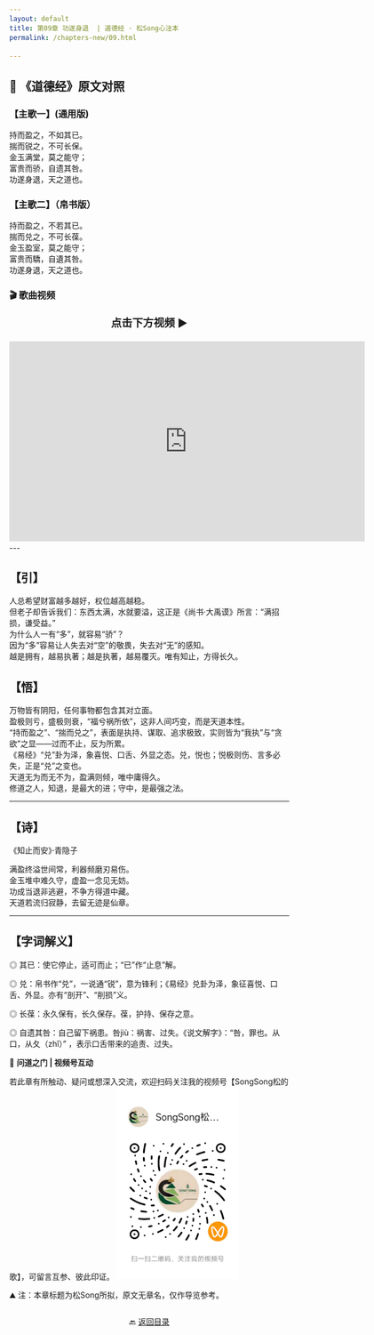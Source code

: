 ```yaml
---
layout: default
title: 第09章 功遂身退  | 道德经 · 松Song心注本
permalink: /chapters-new/09.html

---
```


## 📜 《道德经》原文对照
### 【主歌一】(通用版)
持而盈之，不如其已。<br>
揣而锐之，不可长保。<br>
金玉满堂，莫之能守；<br>
富贵而骄，自遗其咎。<br>
功遂身退，天之道也。<br>

### 【主歌二】（帛书版）
持而盈之，不若其已。<br>
揣而兑之，不可长葆。<br>
金玉盈室，莫之能守；<br>
富贵而驕，自遺其咎。<br>
功遂身退，天之道也。<br>

### 🎬 歌曲视频
<p style="text-align:center; font-size:1.2rem; font-weight:bold;">
  点击下方视频 ▶️
</p>

<iframe
  src="https://streamable.com/e/ewiy1n"
  width="640"
  height="360"
  frameborder="0"
  allowfullscreen
  loading="lazy">
</iframe>
---

## 【引】

人总希望财富越多越好，权位越高越稳。<br>
但老子却告诉我们：东西太满，水就要溢，这正是《尚书·大禹谟》所言：“满招损，谦受益。”<br>
为什么人一有“多”，就容易“骄”？<br>
因为“多”容易让人失去对“空”的敬畏，失去对“无”的感知。<br>
越是拥有，越易执著；越是执著，越易覆灭。唯有知止，方得长久。<br>

## 【悟】

万物皆有阴阳，任何事物都包含其对立面。<br>
盈极则亏，盛极则衰，“福兮祸所依”，这非人间巧变，而是天道本性。<br>
“持而盈之”、“揣而兑之”，表面是执持、谋取、追求极致，实则皆为“我执”与“贪欲”之显——过而不止，反为所累。<br>
《易经》“兑”卦为泽，象喜悦、口舌、外显之态。兑，悦也；悦极则伤、言多必失，正是“兑”之变也。<br>
天道无为而无不为，盈满则倾，唯中庸得久。<br>
修道之人，知退，是最大的进；守中，是最强之法。<br>

---

## 【诗】

《知止而安》·青隐子

满盈终溢世间常，利器频磨刃易伤。<br>
金玉堆中难久守，虚盈一念见无妨。<br>
功成当退非逃避，不争方得道中藏。<br>
天道若流归寂静，去留无迹是仙章。<br>

---

## 【字词解义】<br>

◎ 其已：使它停止，适可而止；“已”作“止息”解。

◎ 兑：帛书作“兑”，一说通“锐”，意为锋利；《易经》兑卦为泽，象征喜悦、口舌、外显。亦有“剖开”、“削损”义。

◎ 长葆：永久保有，长久保存。葆，护持、保存之意。

◎ 自遗其咎：自己留下祸患。咎jiù：祸害、过失。《说文解字》：“咎，罪也。从口，从夂（zhǐ）” ，表示口舌带来的追责、过失。

📩 **问道之门 | 视频号互动**

若此章有所触动、疑问或想深入交流，欢迎扫码关注我的视频号【SongSong松的歌】，可留言互参、彼此印证。
<img src="../img/qrcode_songsong.jpg" alt="扫码进入视频号" width="220">

⛰️ 注：本章标题为松Song所拟，原文无章名，仅作导览参考。

<p style="text-align:center; margin-top:2em;">
  🔙 <a href="{{ '/' | relative_url }}#catalog">返回目录</a>
</p>
